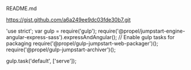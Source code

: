 README.md

https://gist.github.com/a6a249ee9dc03fde30b7.git

'use strict';
var gulp = require('gulp');
require('@propel/jumpstart-engine-angular-express-sass').expressAndAngular();
// Enable gulp tasks for packaging
require('@propel/gulp-jumpstart-web-packager')();
require('@propel/gulp-jumpstart-archiver')();
 
gulp.task('default', ['serve']);
